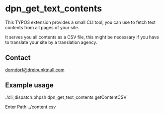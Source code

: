 # dpn_get_text_contents

This TYPO3 extension provides a small CLI tool, you can use to fetch text contents from all pages of your site.

It serves you all contents as a CSV file, this might be necessary if you have to translate your site by a translation agency.

## Contact
<dorndorf@dreipunktnull.com>

## Example usage
./cli_dispatch.phpsh dpn_get_text_contents getContentCSV

Enter Path:../content.csv
